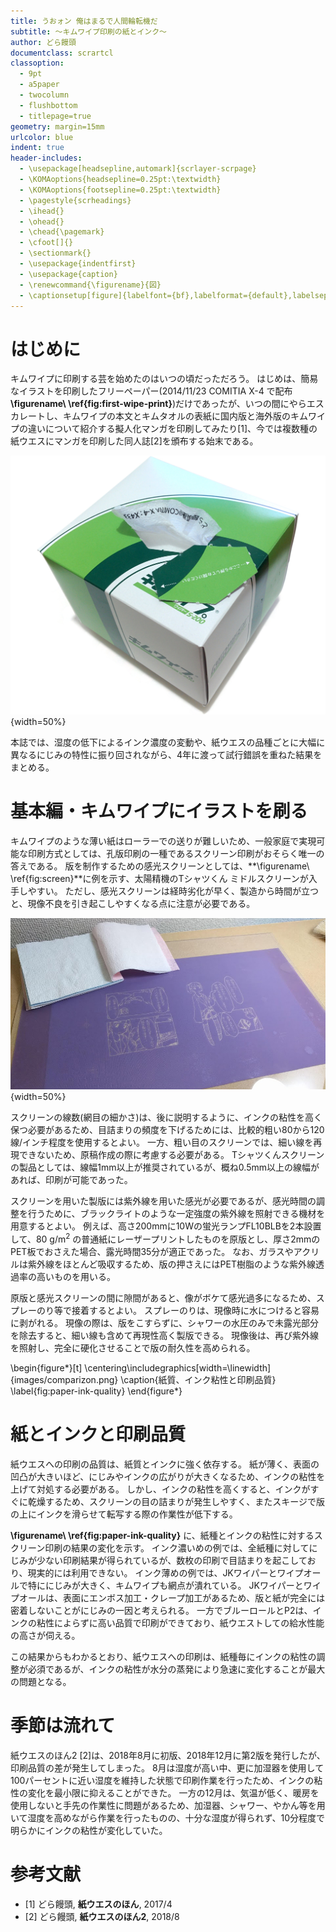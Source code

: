 ```yaml
---
title: うおォン 俺はまるで人間輪転機だ
subtitle: 〜キムワイプ印刷の紙とインク〜
author: どら饅頭
documentclass: scrartcl
classoption:
  - 9pt
  - a5paper
  - twocolumn
  - flushbottom
  - titlepage=true
geometry: margin=15mm
urlcolor: blue
indent: true
header-includes:
  - \usepackage[headsepline,automark]{scrlayer-scrpage}
  - \KOMAoptions{headsepline=0.25pt:\textwidth}
  - \KOMAoptions{footsepline=0.25pt:\textwidth}
  - \pagestyle{scrheadings}
  - \ihead{}
  - \ohead{}
  - \chead{\pagemark}
  - \cfoot[]{}
  - \sectionmark{}
  - \usepackage{indentfirst}
  - \usepackage{caption}
  - \renewcommand{\figurename}{図}
  - \captionsetup[figure]{labelfont={bf},labelformat={default},labelsep=period,name={\figurename}}
---
```


# はじめに

キムワイプに印刷する芸を始めたのはいつの頃だっただろう。
はじめは、簡易なイラストを印刷したフリーペーパー(2014/11/23 COMITIA X-4 で配布 **\figurename\ \ref{fig:first-wipe-print}**)だけであったが、いつの間にやらエスカレートし、キムワイプの本文とキムタオルの表紙に国内版と海外版のキムワイプの違いについて紹介する擬人化マンガを印刷してみたり[1]、今では複数種の紙ウエスにマンガを印刷した同人誌[2]を頒布する始末である。

![はじめてのキムワイプ印刷 COMITIA X-4 \label{fig:first-wipe-print}](images/wipe.jpg){width=50%}

本誌では、湿度の低下によるインク濃度の変動や、紙ウエスの品種ごとに大幅に異なるにじみの特性に振り回されながら、4年に渡って試行錯誤を重ねた結果をまとめる。


# 基本編・キムワイプにイラストを刷る

キムワイプのような薄い紙はローラーでの送りが難しいため、一般家庭で実現可能な印刷方式としては、孔版印刷の一種であるスクリーン印刷がおそらく唯一の答えである。
版を制作するための感光スクリーンとしては、**\figurename\ \ref{fig:screen}**に例を示す、太陽精機のTシャツくん ミドルスクリーンが入手しやすい。
ただし、感光スクリーンは経時劣化が早く、製造から時間が立つと、現像不良を引き起こしやすくなる点に注意が必要である。

![キムワイプ印刷に用いるスクリーン\label{fig:screen}](images/screen.jpg){width=50%}

スクリーンの線数(網目の細かさ)は、後に説明するように、インクの粘性を高く保つ必要があるため、目詰まりの頻度を下げるためには、比較的粗い80から120線/インチ程度を使用するとよい。
一方、粗い目のスクリーンでは、細い線を再現できないため、原稿作成の際に考慮する必要がある。
Tシャツくんスクリーンの製品としては、線幅1mm以上が推奨されているが、概ね0.5mm以上の線幅があれば、印刷が可能であった。

スクリーンを用いた製版には紫外線を用いた感光が必要であるが、感光時間の調整を行うために、ブラックライトのような一定強度の紫外線を照射できる機材を用意するとよい。
例えば、高さ200mmに10Wの蛍光ランプFL10BLBを2本設置して、80 g/m$^{2}$ の普通紙にレーザープリントしたものを原版とし、厚さ2mmのPET板でおさえた場合、露光時間35分が適正であった。
なお、ガラスやアクリルは紫外線をほとんど吸収するため、版の押さえにはPET樹脂のような紫外線透過率の高いものを用いる。

原版と感光スクリーンの間に隙間があると、像がボケて感光過多になるため、スプレーのり等で接着するとよい。
スプレーのりは、現像時に水につけると容易に剥がれる。
現像の際は、版をこすらずに、シャワーの水圧のみで未露光部分を除去すると、細い線も含めて再現性高く製版できる。
現像後は、再び紫外線を照射し、完全に硬化させることで版の耐久性を高められる。


\begin{figure*}[t]
\centering\includegraphics[width=\linewidth]{images/comparizon.png}
\caption{紙質、インク粘性と印刷品質}
\label{fig:paper-ink-quality}
\end{figure*}

# 紙とインクと印刷品質

紙ウエスへの印刷の品質は、紙質とインクに強く依存する。
紙が薄く、表面の凹凸が大きいほど、にじみやインクの広がりが大きくなるため、インクの粘性を上げて対処する必要がある。
しかし、インクの粘性を高くすると、インクがすぐに乾燥するため、スクリーンの目の詰まりが発生しやすく、またスキージで版の上にインクを滑らせて転写する際の作業性が低下する。

**\figurename\ \ref{fig:paper-ink-quality}** に、紙種とインクの粘性に対するスクリーン印刷の結果の変化を示す。
インク濃いめの例では、全紙種に対してにじみが少ない印刷結果が得られているが、数枚の印刷で目詰まりを起こしており、現実的には利用できない。
インク薄めの例では、JKワイパーとワイプオールで特ににじみが大きく、キムワイプも網点が潰れている。
JKワイパーとワイプオールは、表面にエンボス加工・クレープ加工があるため、版と紙が完全には密着しないことがにじみの一因と考えられる。
一方でブルーロールとP2は、インクの粘性によらずに高い品質で印刷ができており、紙ウエストしての給水性能の高さが伺える。

この結果からもわかるとおり、紙ウエスへの印刷は、紙種毎にインクの粘性の調整が必須であるが、インクの粘性が水分の蒸発により急速に変化することが最大の問題となる。


# 季節は流れて

紙ウエスのほん2 [2]は、2018年8月に初版、2018年12月に第2版を発行したが、印刷品質の差が発生してしまった。
8月は湿度が高い中、更に加湿器を使用して100パーセントに近い湿度を維持した状態で印刷作業を行ったため、インクの粘性の変化を最小限に抑えることができた。
一方の12月は、気温が低く、暖房を使用しないと手先の作業性に問題があるため、加湿器、シャワー、やかん等を用いて湿度を高めながら作業を行ったものの、十分な湿度が得られず、10分程度で明らかにインクの粘性が変化していた。





# 参考文献

- [1] どら饅頭, **紙ウエスのほん**, 2017/4
- [2] どら饅頭, **紙ウエスのほん2**, 2018/8

